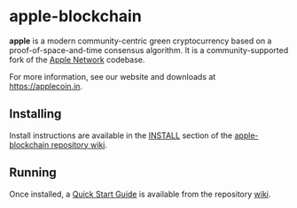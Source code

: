 # apple-blockchain

**apple** is a modern community-centric green cryptocurrency based on a proof-of-space-and-time consensus algorithm. It is a community-supported fork of the [Apple Network](https://github.com/Apple-Network/apple-blockchain) codebase.

For more information, see our website and downloads at https://applecoin.in.

## Installing

Install instructions are available in the
[INSTALL](https://github.com/Apple-Network/apple-blockchain/wiki/INSTALL)
section of the
[apple-blockchain repository wiki](https://github.com/Apple-Network/apple-blockchain/wiki).

## Running

Once installed, a
[Quick Start Guide](https://github.com/Apple-Network/apple-blockchain/wiki/Quick-Start-Guide)
is available from the repository
[wiki](https://github.com/Apple-Network/apple-blockchain/wiki).
